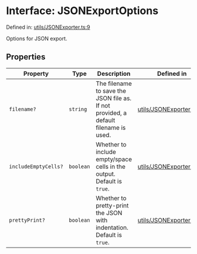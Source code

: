 # Interface: JSONExportOptions

Defined in: [utils/JSONExporter.ts:9](https://github.com/humanbydefinition/p5.asciify/blob/f723ec464286df336f4a528d146b61a2d9b0c0cf/src/lib/utils/JSONExporter.ts#L9)

Options for JSON export.

## Properties

| Property                                            | Type      | Description                                                                         | Defined in                                                                                                                                                  |
| --------------------------------------------------- | --------- | ----------------------------------------------------------------------------------- | ----------------------------------------------------------------------------------------------------------------------------------------------------------- |
| <a id="filename"></a> `filename?`                   | `string`  | The filename to save the JSON file as. If not provided, a default filename is used. | [utils/JSONExporter.ts:13](https://github.com/humanbydefinition/p5.asciify/blob/f723ec464286df336f4a528d146b61a2d9b0c0cf/src/lib/utils/JSONExporter.ts#L13) |
| <a id="includeemptycells"></a> `includeEmptyCells?` | `boolean` | Whether to include empty/space cells in the output. Default is `true`.              | [utils/JSONExporter.ts:19](https://github.com/humanbydefinition/p5.asciify/blob/f723ec464286df336f4a528d146b61a2d9b0c0cf/src/lib/utils/JSONExporter.ts#L19) |
| <a id="prettyprint"></a> `prettyPrint?`             | `boolean` | Whether to pretty-print the JSON with indentation. Default is `true`.               | [utils/JSONExporter.ts:25](https://github.com/humanbydefinition/p5.asciify/blob/f723ec464286df336f4a528d146b61a2d9b0c0cf/src/lib/utils/JSONExporter.ts#L25) |
